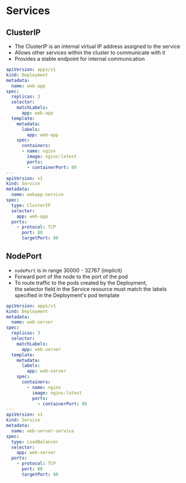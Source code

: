 # Services

## ClusterIP

* The ClusterIP is an internal virtual IP address assigned to the service
* Allows other services within the cluster to communicate with it
* Provides a stable endpoint for internal communication

```yaml
apiVersion: apps/v1
kind: Deployment
metadata:
  name: web-app
spec:
  replicas: 3
  selector:
    matchLabels:
      app: web-app
  template:
    metadata:
      labels:
        app: web-app
    spec:
      containers:
      - name: nginx
        image: nginx:latest
        ports:
        - containerPort: 80
---
apiVersion: v1
kind: Service
metadata:
  name: webapp-service
spec:
  type: ClusterIP
  selector:
    app: web-app
  ports:
    - protocol: TCP
      port: 80
      targetPort: 80
```

## NodePort

* `nodePort` is in range 30000 - 32767 (implicit)
* Forward port of the node to the port of the pod
* To route traffic to the pods created by the Deployment,\
the selector field in the Service resource must match the labels specified in the Deployment's pod template

```yaml
apiVersion: apps/v1
kind: Deployment
metadata:
  name: web-server
spec:
  replicas: 3
  selector:
    matchLabels:
      app: web-server
  template:
    metadata:
      labels:
        app: web-server
    spec:
      containers:
        - name: nginx
          image: nginx:latest
          ports:
            - containerPort: 80
---
apiVersion: v1
kind: Service
metadata:
  name: web-server-service
spec:
  type: LoadBalancer
  selector:
    app: web-server
  ports:
    - protocol: TCP
      port: 80
      targetPort: 80
```
